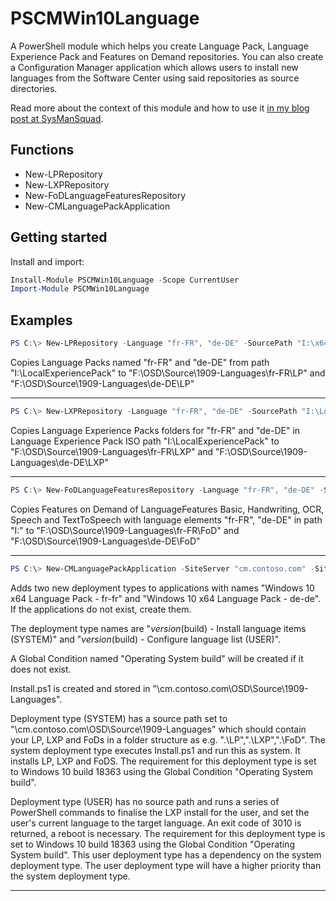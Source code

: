 # PSCMWin10Language
A PowerShell module which helps you create Language Pack, Language Experience Pack and Features on Demand repositories. You can also create a Configuration Manager application which allows users to install new languages from the Software Center using said repositories as source directories.

Read more about the context of this module and how to use it [in my blog post at SysManSquad](https://sysmansquad.com/2020/06/04/deploy-languages-via-software-center-with-pscmwin10language/).

## Functions

- New-LPRepository
- New-LXPRepository
- New-FoDLanguageFeaturesRepository
- New-CMLanguagePackApplication

## Getting started

Install and import:

```powershell
Install-Module PSCMWin10Language -Scope CurrentUser
Import-Module PSCMWin10Language
```

## Examples

```powershell
PS C:\> New-LPRepository -Language "fr-FR", "de-DE" -SourcePath "I:\x64\langpacks" -TargetPath "F:\OSD\Source\1909-Languages"
```

Copies Language Packs named "fr-FR" and "de-DE" from path "I:\LocalExperiencePack" to "F:\OSD\Source\1909-Languages\fr-FR\LP" and "F:\OSD\Source\1909-Languages\de-DE\LP"

___

```powershell
PS C:\> New-LXPRepository -Language "fr-FR", "de-DE" -SourcePath "I:\LocalExperiencePack" -TargetPath "F:\OSD\Source\1909-Languages"
```

Copies Language Experience Packs folders for "fr-FR" and "de-DE" in Language Experience Pack ISO path "I:\LocalExperiencePack" to "F:\OSD\Source\1909-Languages\fr-FR\LXP" and "F:\OSD\Source\1909-Languages\de-DE\LXP"

___

```powershell
PS C:\> New-FoDLanguageFeaturesRepository -Language "fr-FR", "de-DE" -SourcePath "I:\" -TargetPath "F:\OSD\Source\1909-Languages"
```

Copies Features on Demand of LanguageFeatures Basic, Handwriting, OCR, Speech and TextToSpeech with language elements "fr-FR", "de-DE" in path "I:\" to "F:\OSD\Source\1909-Languages\fr-FR\FoD" and "F:\OSD\Source\1909-Languages\de-DE\FoD"

___

```powershell
PS C:\> New-CMLanguagePackApplication -SiteServer "cm.contoso.com" -SiteCode "P01" -SourcePath "\\cm.contoso.com\OSD\Source\1909-Languages" -Languages "fr-fr", "de-de" -$WindowsVersion = @{ 'Version' = '1909'; 'Build' = '18363' } -GlobalConditionName 'Operating System build' -CreateAppIfMissing -CreateGlobalConditionIfMissing
```

Adds two new deployment types to applications with names "Windows 10 x64 Language Pack - fr-fr" and "Windows 10 x64 Language Pack - de-de". If the applications do not exist, create them.

The deployment type names are "$version ($build) - Install language items (SYSTEM)" and "$version ($build) - Configure language list (USER)". 

A Global Condition named "Operating System build" will be created if it does not exist.

Install.ps1 is created and stored in "\\cm.contoso.com\OSD\Source\1909-Languages".

Deployment type (SYSTEM) has a source path set to "\\cm.contoso.com\OSD\Source\1909-Languages" which should contain your LP, LXP and FoDs in a folder structure as e.g. ".\LP\",".\LXP\",".\FoD\". The system deployment type executes Install.ps1 and run this as system. It installs LP, LXP and FoDS. The requirement for this deployment type is set to Windows 10 build 18363 using the Global Condition "Operating System build".

Deployment type (USER) has no source path and runs a series of PowerShell commands to finalise the LXP install for the user, and set the user's current language to the target language. An exit code of 3010 is returned, a reboot is necessary. The requirement for this deployment type is set to Windows 10 build 18363 using the Global Condition "Operating System build". This user deployment type has a dependency on the system deployment type. The user deployment type will have a higher priority than the system deployment type.

___